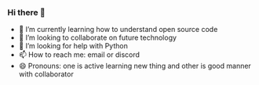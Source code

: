 ### Hi there 👋
- 🔭 I’m currently learning how to understand open source code
- 👯 I’m looking to collaborate on future technology
- 🤔 I’m looking for help with Python
- 📫 How to reach me: email or discord
- 😄 Pronouns: one is active learning new thing and other is good manner with collaborator
<!--
**wang900115/wang900115** is a ✨ _special_ ✨ repository because its `README.md` (this file) appears on your GitHub profile.

Here are some ideas to get you started:

- 🔭 I’m currently working on ...
- 🌱 I’m currently learning ...
- 👯 I’m looking to collaborate on ...
- 🤔 I’m looking for help with ...
- 💬 Ask me about ...
- 📫 How to reach me: ...
- 😄 Pronouns: ...
- ⚡ Fun fact: ...
-->
